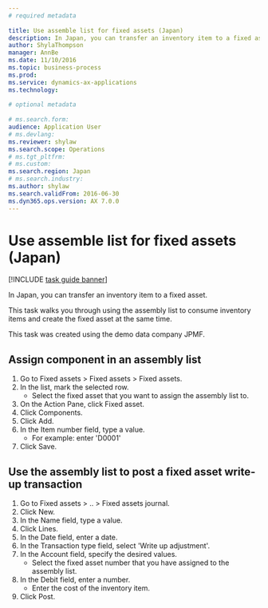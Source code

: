 ```yaml
--- 
# required metadata 
 
title: Use assemble list for fixed assets (Japan)
description: In Japan, you can transfer an inventory item to a fixed asset. 
author: ShylaThompson
manager: AnnBe 
ms.date: 11/10/2016
ms.topic: business-process 
ms.prod:  
ms.service: dynamics-ax-applications 
ms.technology:  
 
# optional metadata 
 
# ms.search.form:   
audience: Application User 
# ms.devlang:  
ms.reviewer: shylaw
ms.search.scope: Operations 
# ms.tgt_pltfrm:  
# ms.custom:  
ms.search.region: Japan
# ms.search.industry: 
ms.author: shylaw
ms.search.validFrom: 2016-06-30 
ms.dyn365.ops.version: AX 7.0.0 
---
```

# Use assemble list for fixed assets (Japan)

[!INCLUDE [task guide banner](../../includes/task-guide-banner.md)]

In Japan, you can transfer an inventory item to a fixed asset. 



This task walks you through using the assembly list to consume inventory items and create the fixed asset at the same time.



This task was created using the demo data company JPMF.


## Assign component in an assembly list
1. Go to Fixed assets > Fixed assets > Fixed assets.
2. In the list, mark the selected row.
    * Select the fixed asset that you want to assign the assembly list to.  
3. On the Action Pane, click Fixed asset.
4. Click Components.
5. Click Add.
6. In the Item number field, type a value.
    * For example: enter 'D0001'  
7. Click Save.

## Use the assembly list to post a fixed asset write-up transaction
1. Go to Fixed assets > .. > Fixed assets journal.
2. Click New.
3. In the Name field, type a value.
4. Click Lines.
5. In the Date field, enter a date.
6. In the Transaction type field, select 'Write up adjustment'.
7. In the Account field, specify the desired values.
    * Select the fixed asset number that you have assigned to the assembly list.  
8. In the Debit field, enter a number.
    * Enter the cost of the inventory item.  
9. Click Post.

